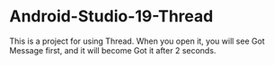 # Android-Studio-19-Thread
 This is a project for using Thread. When you open it, you will see Got Message first, and it will become Got it after 2 seconds.

